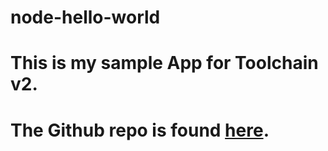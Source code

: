 # node-hello-world
# This is my sample App for Toolchain v2.
# The Github repo is found [here](https://github.com/BirgitHeubach/sample-simple-cf-toolchain-Birgit-2016-08-01).

